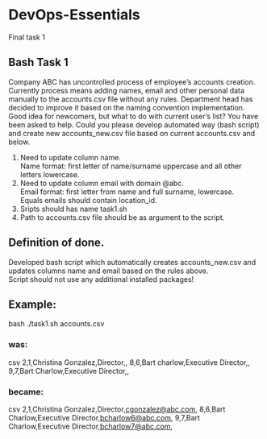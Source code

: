 # DevOps-Essentials
Final task 1

## Bash Task 1

Company ABC has uncontrolled process of employee’s accounts creation. Currently process means
adding names, email and other personal data manually to the accounts.csv file without any rules.
Department head has decided to improve it based on the naming convention implementation. Good
idea for newcomers, but what to do with current user’s list? You have been asked to help. Could you please
develop automated way (bash script) and create new accounts_new.csv file based on current
accounts.csv and below.
1) Need to update column name.\
Name format: first letter of name/surname uppercase and all other letters lowercase.
2) Need to update column email with domain @abc.\
Email format: first letter from name and full surname, lowercase.\
Equals emails should contain location_id.
3) Sripts should has name task1.sh
4) Path to accounts.csv file should be as argument to the script.
## Definition of done.
Developed bash script which automatically creates accounts_new.csv and updates columns name and
email based on the rules above.\
Script should not use any additional installed packages!

## Example:
bash
./task1.sh accounts.csv

### was:
csv
2,1,Christina Gonzalez,Director,,
8,6,Bart charlow,Executive Director,,
9,7,Bart Charlow,Executive Director,,

### became:
csv
2,1,Christina Gonzalez,Director,cgonzalez@abc.com,
8,6,Bart Charlow,Executive Director,bcharlow6@abc.com,
9,7,Bart Charlow,Executive Director,bcharlow7@abc.com,

